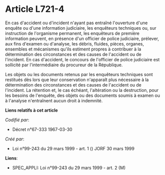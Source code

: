 # Article L721-4

En cas d'accident ou d'incident n'ayant pas entraîné l'ouverture d'une enquête ou d'une information judiciaire, les
enquêteurs techniques ou, sur instruction de l'organisme permanent, les enquêteurs de première information peuvent, en
présence d'un officier de police judiciaire, prélever, aux fins d'examen ou d'analyse, les débris, fluides, pièces, organes,
ensembles et mécanismes qu'ils estiment propres à contribuer à la détermination des circonstances et des causes de l'accident
ou de l'incident. En cas d'accident, le concours de l'officier de police judiciaire est sollicité par l'intermédiaire du
procureur de la République.

Les objets ou les documents retenus par les enquêteurs techniques sont restitués dès lors que leur conservation n'apparaît
plus nécessaire à la détermination des circonstances et des causes de l'accident ou de l'incident. La rétention et, le cas
échéant, l'altération ou la destruction, pour les besoins de l'enquête, des objets ou des documents soumis à examen ou à
l'analyse n'entraînent aucun droit à indemnité.

**Liens relatifs à cet article**

_Codifié par_:

  - Décret n°67-333 1967-03-30

_Créé par_:

  - Loi n°99-243 du 29 mars 1999 - art. 1 () JORF 30 mars 1999

**Liens**:

  - SPEC_APPLI: Loi n°99-243 du 29 mars 1999 - art. 2 (M)
